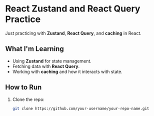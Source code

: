 # React Zustand and React Query Practice

Just practicing with **Zustand**, **React Query**, and **caching** in React.

## What I'm Learning
- Using **Zustand** for state management.
- Fetching data with **React Query**.
- Working with **caching** and how it interacts with state.

## How to Run

1. Clone the repo:
   ```bash
   git clone https://github.com/your-username/your-repo-name.git
